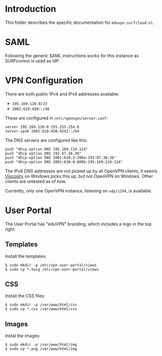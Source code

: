 # Introduction

This folder describes the specific documentation for `eduvpn.surfcloud.nl`.

# SAML

Following the generic SAML instructions works for this instance as SURFconext
is used as IdP.

# VPN Configuration

There are both public IPv4 and IPv6 addresses available:

- `195.169.120.0/23`
- `2001:610:450::/48`

These are configured in `/etc/openvpn/server.conf`:

    server 195.169.120.0 255.255.254.0
    server-ipv6 2001:610:450:4242::/64

The DNS servers are configured like this:

    push "dhcp-option DNS 195.169.124.124"
    push "dhcp-option DNS 192.87.36.36"
    push "dhcp-option DNS 2001:610:3:200a:192:87:36:36"
    push "dhcp-option DNS 2001:610:0:800b:195:169:124:124"

The IPv6 DNS addresses are not picked up by all OpenVPN clients, it seems 
[Viscosity](https://www.sparklabs.com/viscosity/) on Windows picks this up, 
but not OpenVPN on Windows. Other clients are untested as of now.

Currently, only one OpenVPN instance, listening on `udp/1194`, is available.

# User Portal

The User Portal has "eduVPN" branding, which includes a logo in the top right.

## Templates

Install the templates:

    $ sudo mkdir -p /etc/vpn-user-portal/views
    $ sudo cp *.twig /etc/vpn-user-portal/views

## CSS

Install the CSS files:

    $ sudo mkdir -p /var/www/html/css
    $ sudo cp *.css /var/www/html/css

## Images

Instal the images:

    $ sudo mkdir -p /var/www/html/img
    $ sudo cp *.png /var/www/html/img
